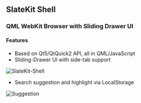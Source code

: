 ## SlateKit Shell
### QML WebKit Browser with Sliding Drawer UI 

#### Features 

- Based on Qt5/QtQuick2 API, all in QML/JavaScript
- Sliding-Drawer UI with side-tab support 

![SlateKit-Shell](https://raw.github.com/penk/SlateKit/master/Shell/screenshots/drawer.png)

- Search suggestion and highlight via LocalStorage 

![Suggestion](https://raw.github.com/penk/SlateKit/master/Shell/screenshots/suggestion.png)
